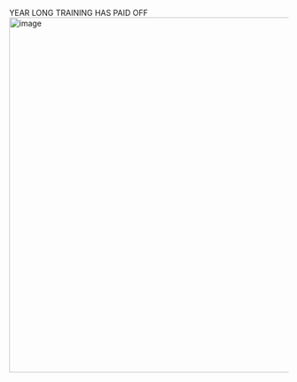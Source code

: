 YEAR LONG TRAINING HAS PAID OFF
<img width="641" alt="image" src="https://github.com/pas-trop-de-zele/AOC/assets/67793141/d1bc2c38-45dd-4abc-b343-649f4d08d433">
